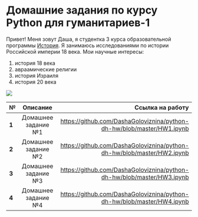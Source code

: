 # Домашние задания по курсу Python для гуманитариев-1

Привет! Меня зовут Даша, я студентка 3 курса образовательной программы [История](https://www.hse.ru/ba/hist/). Я занимаюсь исследованиями по истории Российской империи 18 века. Мои научные интересы: 
1. история 18 века 
2. авраамические религии
3. история Израиля
4. история 20 века

![](https://upload.wikimedia.org/wikipedia/commons/thumb/2/2e/%D0%9D%D0%BE%D1%87%D0%BD%D0%BE%D0%B5_%D0%BD%D0%B5%D0%B1%D0%BE_%D0%A2%D0%B0%D0%B3%D0%B0%D0%BD%D0%B0%D1%8F.jpg/300px-%D0%9D%D0%BE%D1%87%D0%BD%D0%BE%D0%B5_%D0%BD%D0%B5%D0%B1%D0%BE_%D0%A2%D0%B0%D0%B3%D0%B0%D0%BD%D0%B0%D1%8F.jpg)

№	|Описание	|Ссылка на работу
---|:---:|---:
**1** | Домашнее задание №1| https://github.com/DashaGoloviznina/python-dh-hw/blob/master/HW1.ipynb
**2** | Домашнее задание №2| https://github.com/DashaGoloviznina/python-dh-hw/blob/master/HW2.ipynb
**3** | Домашнее задание №3| https://github.com/DashaGoloviznina/python-dh-hw/blob/master/HW3.ipynb
**4** | Домашнее задание №4| https://github.com/DashaGoloviznina/python-dh-hw/blob/master/HW4.ipynb
